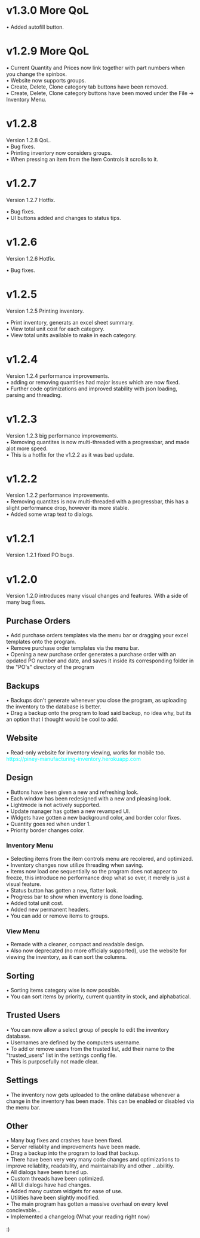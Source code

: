 <h1>v1.3.0 More QoL</h1>
&bull; Added autofill button.<br>

<h1>v1.2.9 More QoL</h1>
&bull; Current Quantity and Prices now link together with part numbers when you change the spinbox.<br>
&bull; Website now supports groups.<br>
&bull; Create, Delete, Clone category tab buttons have been removed.<br>
&bull; Create, Delete, Clone category buttons have been moved under the File -> Inventory Menu.<br>

<h1>v1.2.8</h1>
Version 1.2.8 QoL.<br>
&bull; Bug fixes.<br>
&bull; Printing inventory now considers groups.<br>
&bull; When pressing an item from the Item Controls it scrolls to it.<br>

<h1>v1.2.7</h1>
Version 1.2.7 Hotfix.<br>

&bull; Bug fixes.<br>
&bull; UI buttons added and changes to status tips.<br>

<h1>v1.2.6</h1>
Version 1.2.6 Hotfix.<br>

&bull; Bug fixes.<br>

<h1>v1.2.5</h1>
Version 1.2.5 Printing inventory.<br>

&bull; Print inventory, generats an excel sheet summary.<br>
&bull; View total unit cost for each category.<br>
&bull; View total units available to make in each category.<br>

<h1>v1.2.4</h1>

Version 1.2.4 performance improvements.<br>
&bull; adding or removing quantities had major issues which are now fixed.<br>
&bull; Further code optimizations and improved stability with json loading, parsing and threading.<br>

<h1>v1.2.3</h1>

Version 1.2.3 big performance improvements.<br>
&bull; Removing quantites is now multi-threaded with a progressbar, and made alot more speed.<br>
&bull; This is a hotfix for the v1.2.2 as it was bad update.<br>

<h1>v1.2.2</h1>

Version 1.2.2 performance improvements.<br>
&bull; Removing quantites is now multi-threaded with a progressbar, this has a slight performance drop, however its more stable.<br>
&bull; Added some wrap text to dialogs.<br>

<h1>v1.2.1</h1>
Version 1.2.1 fixed PO bugs.<br>

<h1>v1.2.0</h1>
Version 1.2.0 introduces many visual changes and features. With a side of many bug fixes.<br>

<h2>Purchase Orders</h2>
&bull; Add purchase orders templates via the menu bar or dragging your excel templates onto the program.<br>
&bull; Remove purchase order templates via the menu bar.<br>
&bull; Opening a new purchase order generates a purchase order with an opdated PO number and date, and saves it inside its corresponding folder in the "PO's" directory of the program<br>

<h2>Backups</h2>
&bull; Backups don't generate whenever you close the program, as uploading the inventory to the database is better.<br>
&bull; Drag a backup onto the program to load said backup, no idea why, but its an option that I thought would be cool to add.<br>

<h2>Website</h2>
&bull; Read-only website for inventory viewing, works for mobile too.<br>
<a style='text-decoration:none;color:cyan'href='https://piney-manufacturing-inventory.herokuapp.com'>https://piney-manufacturing-inventory.herokuapp.com</a>

<h2>Design</h2>
&bull; Buttons have been given a new and refreshing look.<br>
&bull; Each window has been redesigned with a new and pleasing look.<br>
&bull; Lightmode is not actively supported.<br>
&bull; Update manager has gotten a new revamped UI.<br>
&bull; Widgets have gotten a new background color, and border color fixes.<br>
&bull; Quantity goes red when under 1.<br>
&bull; Priority border changes color.<br>

<h3>Inventory Menu</h3>
&bull; Selecting items from the item controls menu are recolered, and optimized.<br>
&bull; Inventory changes now utilize threading when saving.<br>
&bull; Items now load one sequentially so the program does not appear to freeze, this introduce no performance drop what so ever, it merely is just a visual feature.<br>
&bull; Status button has gotten a new, flatter look.<br>
&bull; Progress bar to show when inventory is done loading.<br>
&bull; Added total unit cost.<br>
&bull; Added new permanent headers.<br>
&bull; You can add or remove items to groups.<br>

<h3>View Menu</h3>
&bull; Remade with a cleaner, compact and readable design.<br>
&bull; Also now deprecated (no more officialy supported), use the website for viewing the inventory, as it can sort the columns.<br>

<h2>Sorting</h2>
&bull; Sorting items category wise is now possible.<br>
    &bull; You can sort items by priority, current quantity in stock, and alphabatical.<br>

<h2>Trusted Users</h2>
&bull; You can now allow a select group of people to edit the inventory database.<br>
    &bull; Usernames are defined by the computers username.<br>
    &bull; To add or remove users from the trusted list, add their name to the "trusted_users" list in the settings config file.<br>
        &bull; This is purposefully not made clear.<br>

<h2>Settings</h2>
&bull; The inventory now gets uploaded to the online database whenever a change in the inventory has been made. This can be enabled or disabled via the menu bar.<br>

<h2>Other</h2>
&bull; Many bug fixes and crashes have been fixed.<br>
&bull; Server reliablity and improvements have been made.<br>
&bull; Drag a backup into the program to load that backup. <br>
&bull; There have been very very many code changes and optimizations to improve reliablity, readability, and maintainability and other ...abilitiy. <br>
    &bull; All dialogs have been tuned up.<br>
    &bull; Custom threads have been optimized.<br>
    &bull; All UI dialogs have had changes.<br>
    &bull; Added many custom widgets for ease of use.<br>
    &bull; Utilities have been slightly modified.<br>
    &bull; The main program has gotten a massive overhaul on every level concievable... <br>
&bull; Implemented a changelog (What your reading right now) <br>
<br>
:)
